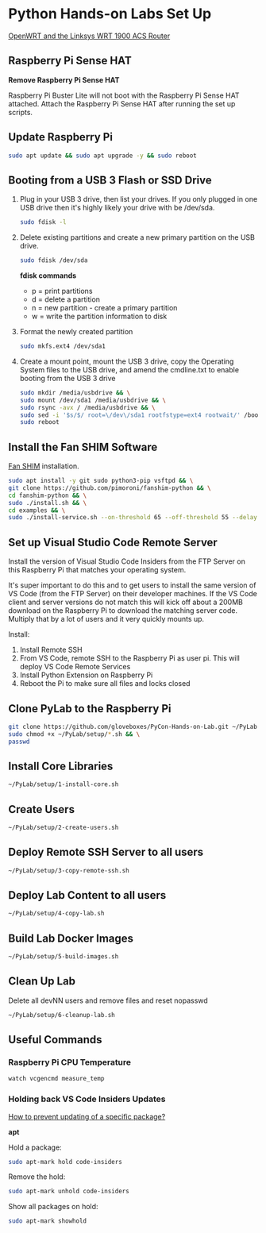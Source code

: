 # Python Hands-on Labs Set Up

<!-- [Setting up Ethernet Access Point](wifirouter.md) -->

[OpenWRT and the Linksys WRT 1900 ACS Router](https://github.com/gloveboxes/Linksys-WRT-1900-ACS-with-Huawei-E3372-Hi-Link-LTE-Dongle)

## Raspberry Pi Sense HAT

**Remove Raspberry Pi Sense HAT**

Raspberry Pi Buster Lite will not boot with the Raspberry Pi Sense HAT attached. Attach the Raspberry Pi Sense HAT after running the set up scripts.

## Update Raspberry Pi

```bash
sudo apt update && sudo apt upgrade -y && sudo reboot
```

## Booting from a USB 3 Flash or SSD Drive

1. Plug in your USB 3 drive, then list your drives. If you only plugged in one USB drive then it's highly likely your drive with be /dev/sda.

    ```bash
    sudo fdisk -l
    ```

2. Delete existing partitions and create a new primary partition on the USB drive.

    ```bash
    sudo fdisk /dev/sda
    ```

    **fdisk commands**

    - p = print partitions
    - d = delete a partition
    - n = new partition - create a primary partition
    - w = write the partition information to disk

3. Format the newly created partition

    ```bash
    sudo mkfs.ext4 /dev/sda1
    ```

4. Create a mount point, mount the USB 3 drive, copy the Operating System files to the USB drive, and amend the cmdline.txt to enable booting from the USB 3 drive

    ```bash
    sudo mkdir /media/usbdrive && \
    sudo mount /dev/sda1 /media/usbdrive && \
    sudo rsync -avx / /media/usbdrive && \
    sudo sed -i '$s/$/ root=\/dev\/sda1 rootfstype=ext4 rootwait/' /boot/cmdline.txt && \
    sudo reboot
    ```

## Install the Fan SHIM Software

[Fan SHIM](https://shop.pimoroni.com/products/fan-shim) installation.

```bash
sudo apt install -y git sudo python3-pip vsftpd && \
git clone https://github.com/pimoroni/fanshim-python && \
cd fanshim-python && \
sudo ./install.sh && \
cd examples && \
sudo ./install-service.sh --on-threshold 65 --off-threshold 55 --delay 2
```

## Set up Visual Studio Code Remote Server

Install the version of Visual Studio Code Insiders from the FTP Server on this Raspberry Pi that matches your operating system.

It's super important to do this and to get users to install the same version of VS Code (from the FTP Server) on their developer machines. If the VS Code client and server versions do not match this will kick off about a 200MB download on the Raspberry Pi to download the matching server code. Multiply that by a lot of users and it very quickly mounts up.

Install:

1. Install Remote SSH
2. From VS Code, remote SSH to the Raspberry Pi as user pi. This will deploy VS Code Remote Services
3. Install Python Extension on Raspberry Pi
4. Reboot the Pi to make sure all files and locks closed

## Clone PyLab to the Raspberry Pi

```bash
git clone https://github.com/gloveboxes/PyCon-Hands-on-Lab.git ~/PyLab && \
sudo chmod +x ~/PyLab/setup/*.sh && \
passwd
```

## Install Core Libraries

```bash
~/PyLab/setup/1-install-core.sh
```

## Create Users

```bash
~/PyLab/setup/2-create-users.sh
```

## Deploy Remote SSH Server  to all users

```bash
~/PyLab/setup/3-copy-remote-ssh.sh
```

## Deploy Lab Content to all users

```bash
~/PyLab/setup/4-copy-lab.sh
```

## Build Lab Docker Images

```bash
~/PyLab/setup/5-build-images.sh
```

## Clean Up Lab

Delete all devNN users and remove files and reset nopasswd

```bash
~/PyLab/setup/6-cleanup-lab.sh
```

## Useful Commands

### Raspberry Pi CPU Temperature

```bash
watch vcgencmd measure_temp

```

### Holding back VS Code Insiders Updates

[How to prevent updating of a specific package?](https://askubuntu.com/questions/18654/how-to-prevent-updating-of-a-specific-package)

**apt**

Hold a package:

```bash
sudo apt-mark hold code-insiders
```

Remove the hold:

```bash
sudo apt-mark unhold code-insiders
```

Show all packages on hold:

```bash
sudo apt-mark showhold
```
